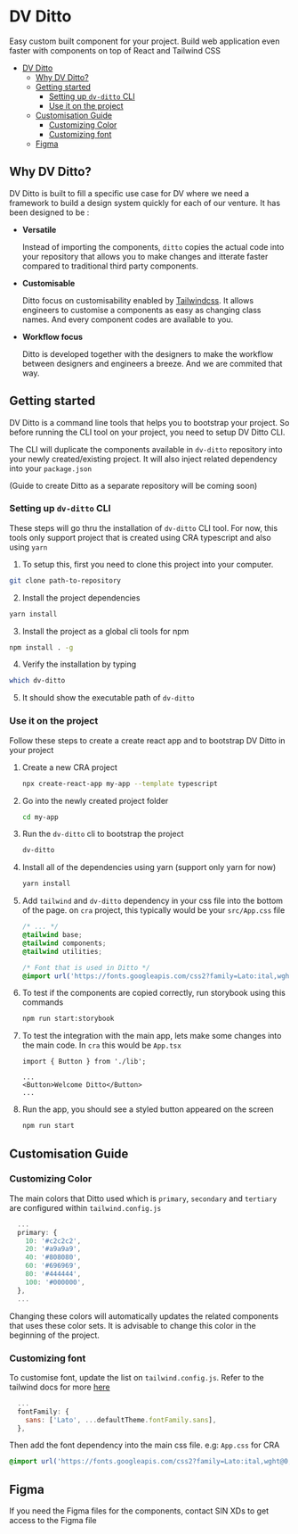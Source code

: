 # DV Ditto
Easy custom built component for your project. Build web application even faster with components on top of React and Tailwind CSS

- [DV Ditto](#dv-ditto)
  - [Why DV Ditto?](#why-dv-ditto)
  - [Getting started](#getting-started)
    - [Setting up `dv-ditto` CLI](#setting-up-dv-ditto-cli)
    - [Use it on the project](#use-it-on-the-project)
  - [Customisation Guide](#customisation-guide)
    - [Customizing Color](#customizing-color)
    - [Customizing font](#customizing-font)
  - [Figma](#figma)

## Why DV Ditto?
DV Ditto is built to fill a specific use case for DV where we need a framework to build a design system quickly for each of our venture. It has been designed to be :
- **Versatile**
  
  Instead of importing the components, `ditto` copies the actual code into your repository that allows you to make changes and itterate faster compared to traditional third party components.
- **Customisable**
  
  Ditto focus on customisability enabled by [Tailwindcss](https://tailwindcss.com/). It allows engineers to customise a components as easy as changing class names. And every component codes are available to you.
- **Workflow focus**
  
  Ditto is developed together with the designers to make the workflow between designers and engineers a breeze. And we are commited that way.


## Getting started
DV Ditto is a command line tools that helps you to bootstrap your project. So before running the CLI tool on your project, you need to setup DV Ditto CLI.

The CLI will duplicate the components available in `dv-ditto` repository into your newly created/existing project. It will also inject related dependency into your `package.json`

(Guide to create Ditto as a separate repository will be coming soon)

### Setting up `dv-ditto` CLI

These steps will go thru the installation of `dv-ditto` CLI tool. For now, this tools only support project that is created using CRA typescript and also using `yarn`

1. To setup this, first you need to clone this project into your computer.
```Bash
git clone path-to-repository
```
2. Install the project dependencies
```Bash
yarn install
```
3. Install the project as a global cli tools for npm
```Bash
npm install . -g
```
4. Verify the installation by typing
```Bash
which dv-ditto
```
5. It should show the executable path of `dv-ditto`


###  Use it on the project

Follow these steps to create a create react app and to bootstrap DV Ditto in your project

1. Create a new CRA project
    ```Bash
    npx create-react-app my-app --template typescript
    ```
2. Go into the newly created project folder
    ```Bash
    cd my-app
    ```
3. Run the `dv-ditto` cli to bootstrap the project
    ```Bash
    dv-ditto
    ```
4. Install all of the dependencies using yarn (support only yarn for now)
    ```Bash
    yarn install
    ```
5. Add `tailwind` and `dv-ditto` dependency in your css file into the bottom of the page. on `cra` project, this typically would be your `src/App.css` file
    ```css
    /* ... */
    @tailwind base;
    @tailwind components;
    @tailwind utilities;

    /* Font that is used in Ditto */
    @import url('https://fonts.googleapis.com/css2?family=Lato:ital,wght@0,100;0,300;0,400;0,700;0,900;1,100;1,300;1,400;1,700;1,900&display=swap');
    ``` 
6. To test if the components are copied correctly, run storybook using this commands
    ```Bash
    npm run start:storybook
    ```

7. To test the integration with the main app, lets make some changes into the main code. In `cra` this would be `App.tsx`
    ```tsx
    import { Button } from './lib';

    ...
    <Button>Welcome Ditto</Button>
    ...
    ```
8. Run the app, you should see a styled button appeared on the screen
    ```Bash
    npm run start
    ```

## Customisation Guide
### Customizing Color
The main colors that Ditto used which is `primary`, `secondary` and `tertiary` are configured within `tailwind.config.js`
```javascript
  ...
  primary: {
    10: '#c2c2c2',
    20: '#a9a9a9',
    40: '#808080',
    60: '#696969',
    80: '#444444',
    100: '#000000',
  },
  ...
```
Changing these colors will automatically updates the related components that uses these color sets. It is advisable to change this color in the beginning of the project.
### Customizing font
To customise font, update the list on `tailwind.config.js`. Refer to the tailwind docs for more [here](https://tailwindcss.com/docs/font-family)
```javascript
  ...
  fontFamily: {
    sans: ['Lato', ...defaultTheme.fontFamily.sans],
  },
```
Then add the font dependency into the main css file. e.g: `App.css` for CRA
```css
@import url('https://fonts.googleapis.com/css2?family=Lato:ital,wght@0,100;0,300;0,400;0,700;0,900;1,100;1,300;1,400;1,700;1,900&display=swap');
```

## Figma

If you need the Figma files for the components, contact SIN XDs to get access to the Figma file
